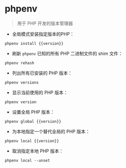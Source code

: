 # phpenv

> 用于 PHP 开发的版本管理器

- 全局模式安装指定版本的PHP：

`phpenv install {{version}}`

- 刷新 `phpenv` 已知的所有 PHP 二进制文件的 shim 文件：

`phpenv rehash`

- 列出所有已安装的 PHP 版本：

`phpenv versions`

- 显示当前使用的 PHP 版本：

`phpenv version`

- 设置全局 PHP 版本：

`phpenv global {{version}}`

- 为本地指定一个替代全局的 PHP 版本：

`phpenv local {{version}}`

- 取消指定本地 PHP 版本：

`phpenv local --unset`

[#]: contributors: ([王興與·區塊鏈·Linux中國]，[好名字可以让你的朋友更容易记住你]，[阿涛]，[hello world ])